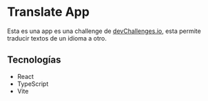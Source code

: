 # Translate App

Esta es una app es una challenge de [devChallenges.io](https://devchallenges.io/), esta permite traducir textos de un idioma a otro.

## Tecnologías

- React
- TypeScript
- Vite
